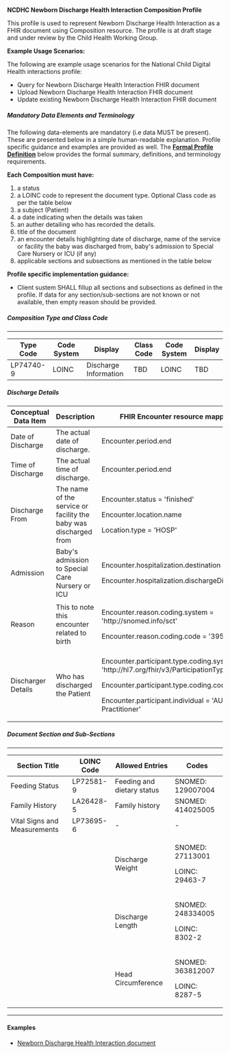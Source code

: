 **NCDHC Newborn Discharge Health Interaction Composition Profile**

This profile is used to represent Newborn Discharge Health Interaction as a FHIR document using Composition resource. The profile is at draft stage and under review by the Child Health Working Group. 

**Example Usage Scenarios:**

The following are example usage scenarios for the National Child Digital Health interactions
profile:

-   Query for Newborn Discharge Health Interaction FHIR document
-   Upload Newborn Discharge Health Interaction FHIR document
-   Update existing Newborn Discharge Health Interaction FHIR document

##### Mandatory Data Elements and Terminology


The following data-elements are mandatory (i.e data MUST be present). These are presented below in a simple human-readable explanation.  Profile specific guidance and examples are provided as well.  The [**Formal Profile Definition**](#profile) below provides the  formal summary, definitions, and  terminology requirements.  

**Each Composition must have:**

1.  a status  
1.  a LOINC code to represent the document type. Optional Class code as per the table below
1.  a subject (Patient)
1.  a date indicating when the details was taken
1.	an auther detailing who has recorded the details.
1.  title of the document
1.  an encounter details highlighting date of discharge, name of the service or facility the baby was discharged from, baby's admission to Special Care Nursery or ICU  (if any)
1.  applicable sections and subsections as mentioned in the table below

**Profile specific implementation guidance:**

* Client sustem SHALL fillup all sections and subsections as defined in the profile. If data for any section/sub-sections are not known or not available, then empty reason should be provided.


##### Composition Type and Class Code
---

<table class="grid">
  <thead>
    <tr>
      <th>Type Code</th>
      <th>Code System</th>
      <th>Display</th>
      <th>Class Code</th>
	  <th>Code System</th>
	  <th>Display</th>
    </tr>
  </thead>
  <tbody>
    <tr>
      <td>LP74740-9</td>
      <td>LOINC</td>
      <td>Discharge Information</td>
      <td>TBD</td>
	  <td>LOINC</td>
	  <td>TBD</td>
    </tr>
  </tbody>
</table>

##### Discharge Details

<table class="grid">
  <thead>
    <tr>
      <th>Conceptual Data Item</th>
	  <th>Description</th>	  
	  <th>FHIR Encounter resource mapping</th>	
    </tr>
  </thead>
  <tbody>
    <tr>
	<td>Date of Discharge</td>
	<td>The actual date of discharge.</td>
	<td>Encounter.period.end</td>
	</tr>
	<tr>
	<td>Time of Discharge</td>
	<td>The actual time of discharge.</td>
	<td>Encounter.period.end</td>
	</tr>
	<tr>
	<td>Discharge From</td>
	<td>The name of the service or facility the baby was discharged from&nbsp;</td>
	<td>
	<p>Encounter.status = 'finished'</p>
	<p>Encounter.location.name</p>
	<p>Location.type = 'HOSP'</p>
	</td>
	</tr>
	<tr>
	<td>Admission</td>
	<td>Baby's admission to Special Care Nursery or ICU</td>
	<td>
	<p>Encounter.hospitalization.destination</p>
	<p>Encounter.hospitalization.dischargeDisposition</p>
	</td>
	</tr>
    <tr>
	<td>Reason</td>
	<td>This to note this encounter related to birth</td>
	<td>
	<p>Encounter.reason.coding.system = 'http://snomed.info/sct'</p>
	<p>Encounter.reason.coding.code = '3950001'</p>	
	</td>
	</tr>
	<tr>
	<td>Discharger Details</td>
	<td>Who has discharged the Patient</td>
	<td>
	<p>Encounter.participant.type.coding.system = 'http://hl7.org/fhir/v3/ParticipationType'</p>
	<p>Encounter.participant.type.coding.code = 'DIS'</p>
    <p>Encounter.participant.individual = 'AU Practitioner'</p>	
	</td>
	</tr>	
	<tr></tr>
  </tbody>
</table>

##### Document Section and Sub-Sections
---

<table class="grid">
  <thead>
    <tr>
      <th>Section Title</th>
	  <th>LOINC Code</th>
		<th>Allowed Entries</th>
		<th>Codes</th>	
    </tr>
  </thead>
  <tbody>
    <tr>
      <td>Feeding Status</td>
      <td>LP72581-9</td>
      <td>Feeding and dietary status</td>
      <td>SNOMED: 129007004</td>	 
    </tr>
	<tr>
      <td>Family History</td>
      <td>LA26428-5</td>
      <td>Family history</td>
      <td>SNOMED: 414025005</td>	 
    </tr>	
	<tr>
      <td>Vital Signs and Measurements</td>
      <td>LP73695-6</td>
      <td>-</td>
      <td>-</td>	 
    </tr>
	<tr>
      <td></td>
      <td></td>
      <td>Discharge Weight</td>
      <td><p>SNOMED: 27113001</p><p>LOINC: 29463-7</p></td>	 
    </tr>
	<tr>
      <td></td>
      <td></td>
      <td>Discharge Length</td>
      <td><p>SNOMED: 248334005</p><p>LOINC: 8302-2</p></td>	 
    </tr>
	<tr>
      <td></td>
      <td></td>
      <td>Head Circumference</td>
      <td><p>SNOMED: 363812007</p><p>LOINC: 8287-5</p></td>	 
    </tr>	 
  </tbody>
</table>

---



#### Examples

- [Newborn Discharge Health Interaction document](Bundle-document-dischargeHI-response-payload.html)

[Composition]: http://hl7.org.au/fhir/base2018Oct/StructureDefinition-au-composition.html
[extensible]: http://hl7.org/fhir/terminologies.html#extensible
[General Guidance Section]: definitions.html


